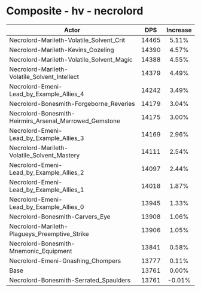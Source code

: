 # Composite - hv - necrolord
| Actor | DPS | Increase |
|---|:---:|:---:|
|Necrolord-Marileth-Volatile_Solvent_Crit|14465|5.11%|
|Necrolord-Marileth-Kevins_Oozeling|14390|4.57%|
|Necrolord-Marileth-Volatile_Solvent_Magic|14388|4.55%|
|Necrolord-Marileth-Volatile_Solvent_Intellect|14379|4.49%|
|Necrolord-Emeni-Lead_by_Example_Allies_4|14242|3.49%|
|Necrolord-Bonesmith-Forgeborne_Reveries|14179|3.04%|
|Necrolord-Bonesmith-Heirmirs_Arsenal_Marrowed_Gemstone|14175|3.00%|
|Necrolord-Emeni-Lead_by_Example_Allies_3|14169|2.96%|
|Necrolord-Marileth-Volatile_Solvent_Mastery|14111|2.54%|
|Necrolord-Emeni-Lead_by_Example_Allies_2|14097|2.44%|
|Necrolord-Emeni-Lead_by_Example_Allies_1|14018|1.87%|
|Necrolord-Emeni-Lead_by_Example_Allies_0|13945|1.33%|
|Necrolord-Bonesmith-Carvers_Eye|13908|1.06%|
|Necrolord-Marileth-Plagueys_Preemptive_Strike|13906|1.05%|
|Necrolord-Bonesmith-Mnemonic_Equipment|13841|0.58%|
|Necrolord-Emeni-Gnashing_Chompers|13777|0.11%|
|Base|13761|0.00%|
|Necrolord-Bonesmith-Serrated_Spaulders|13761|-0.01%|
